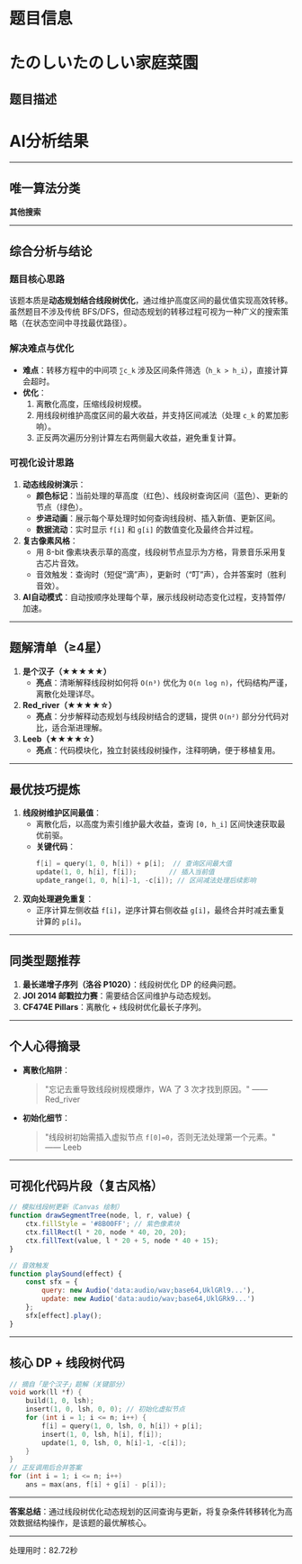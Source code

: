 # 题目信息

# たのしいたのしい家庭菜園

## 题目描述

[problemUrl]: https://atcoder.jp/contests/joisc2015/tasks/joisc2015_c

# AI分析结果



---

## 唯一算法分类
**其他搜索**

---

## 综合分析与结论
### 题目核心思路
该题本质是**动态规划结合线段树优化**，通过维护高度区间的最优值实现高效转移。虽然题目不涉及传统 BFS/DFS，但动态规划的转移过程可视为一种广义的搜索策略（在状态空间中寻找最优路径）。

### 解决难点与优化
- **难点**：转移方程中的中间项 `∑c_k` 涉及区间条件筛选（`h_k > h_i`），直接计算会超时。
- **优化**：  
  1. 离散化高度，压缩线段树规模。  
  2. 用线段树维护高度区间的最大收益，并支持区间减法（处理 `c_k` 的累加影响）。  
  3. 正反两次遍历分别计算左右两侧最大收益，避免重复计算。

### 可视化设计思路
1. **动态线段树演示**：  
   - **颜色标记**：当前处理的草高度（红色）、线段树查询区间（蓝色）、更新的节点（绿色）。  
   - **步进动画**：展示每个草处理时如何查询线段树、插入新值、更新区间。  
   - **数据流动**：实时显示 `f[i]` 和 `g[i]` 的数值变化及最终合并过程。  
2. **复古像素风格**：  
   - 用 8-bit 像素块表示草的高度，线段树节点显示为方格，背景音乐采用复古芯片音效。  
   - 音效触发：查询时（短促“滴”声），更新时（“叮”声），合并答案时（胜利音效）。  
3. **AI自动模式**：自动按顺序处理每个草，展示线段树动态变化过程，支持暂停/加速。

---

## 题解清单（≥4星）
1. **是个汉子（★★★★★）**  
   - **亮点**：清晰解释线段树如何将 `O(n³)` 优化为 `O(n log n)`，代码结构严谨，离散化处理详尽。  
2. **Red_river（★★★★☆）**  
   - **亮点**：分步解释动态规划与线段树结合的逻辑，提供 `O(n²)` 部分分代码对比，适合渐进理解。  
3. **Leeb（★★★★☆）**  
   - **亮点**：代码模块化，独立封装线段树操作，注释明确，便于移植复用。

---

## 最优技巧提炼
1. **线段树维护区间最值**：  
   - 离散化后，以高度为索引维护最大收益，查询 `[0, h_i]` 区间快速获取最优前驱。  
   - **关键代码**：  
     ```cpp
     f[i] = query(1, 0, h[i]) + p[i];  // 查询区间最大值
     update(1, 0, h[i], f[i]);        // 插入当前值
     update_range(1, 0, h[i]-1, -c[i]); // 区间减法处理后续影响
     ```
2. **双向处理避免重复**：  
   - 正序计算左侧收益 `f[i]`，逆序计算右侧收益 `g[i]`，最终合并时减去重复计算的 `p[i]`。

---

## 同类型题推荐
1. **最长递增子序列（洛谷 P1020）**：线段树优化 DP 的经典问题。  
2. **JOI 2014 邮戳拉力赛**：需要结合区间维护与动态规划。  
3. **CF474E Pillars**：离散化 + 线段树优化最长子序列。

---

## 个人心得摘录
- **离散化陷阱**：  
  > "忘记去重导致线段树规模爆炸，WA 了 3 次才找到原因。" —— Red_river  
- **初始化细节**：  
  > "线段树初始需插入虚拟节点 `f[0]=0`，否则无法处理第一个元素。" —— Leeb

---

## 可视化代码片段（复古风格）
```javascript
// 模拟线段树更新（Canvas 绘制）
function drawSegmentTree(node, l, r, value) {
    ctx.fillStyle = '#8B00FF'; // 紫色像素块
    ctx.fillRect(l * 20, node * 40, 20, 20);
    ctx.fillText(value, l * 20 + 5, node * 40 + 15);
}

// 音效触发
function playSound(effect) {
    const sfx = {
        query: new Audio('data:audio/wav;base64,UklGRl9...'),
        update: new Audio('data:audio/wav;base64,UklGRk9...')
    };
    sfx[effect].play();
}
```

---

## 核心 DP + 线段树代码
```cpp
// 摘自「是个汉子」题解（关键部分）
void work(ll *f) {
    build(1, 0, lsh); 
    insert(1, 0, lsh, 0, 0); // 初始化虚拟节点
    for (int i = 1; i <= n; i++) {
        f[i] = query(1, 0, lsh, 0, h[i]) + p[i];
        insert(1, 0, lsh, h[i], f[i]);
        update(1, 0, lsh, 0, h[i]-1, -c[i]);
    }
}
// 正反调用后合并答案
for (int i = 1; i <= n; i++) 
    ans = max(ans, f[i] + g[i] - p[i]);
```

---

**答案总结**：通过线段树优化动态规划的区间查询与更新，将复杂条件转移转化为高效数据结构操作，是该题的最优解核心。

---
处理用时：82.72秒
